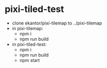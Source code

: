 # pixi-tiled-test

- clone ekantor/pixi-tilemap to ../pixi-tilemap
- in pixi-tilemap:
  - npm i
  - npm run build
- in pixi-tiled-test:
  - npm i
  - npm run build
  - npm start
